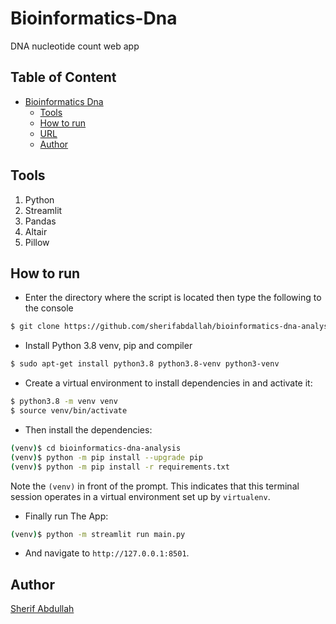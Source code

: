 # Bioinformatics-Dna
DNA nucleotide count web app

## Table of Content
- [Bioinformatics Dna](#Bioinformatics-Dna)
  * [Tools](#tools)
  * [How to run](#how-to-run)
  * [URL](#URL)
  * [Author](#author)

## Tools
1. Python
2. Streamlit
3. Pandas
4. Altair
5. Pillow


## How to run
* Enter the directory where the script is located then type the following to the console
```sh
$ git clone https://github.com/sherifabdallah/bioinformatics-dna-analysis bioinformatics-dna-analysis
```

* Install Python 3.8 venv, pip and compiler
```sh
$ sudo apt-get install python3.8 python3.8-venv python3-venv
```

* Create a virtual environment to install dependencies in and activate it:

```sh
$ python3.8 -m venv venv
$ source venv/bin/activate
```

* Then install the dependencies:

```sh
(venv)$ cd bioinformatics-dna-analysis
(venv)$ python -m pip install --upgrade pip
(venv)$ python -m pip install -r requirements.txt
```
Note the `(venv)` in front of the prompt. This indicates that this terminal
session operates in a virtual environment set up by `virtualenv`.


* Finally run The App:
```sh
(venv)$ python -m streamlit run main.py
```
* And navigate to `http://127.0.0.1:8501`.



## Author
[Sherif Abdullah](https://github.com/sherifabdallah)
